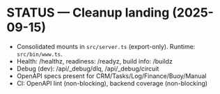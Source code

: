 # STATUS — Cleanup landing (2025-09-15)
- Consolidated mounts in `src/server.ts` (export-only). Runtime: `src/bin/www.ts`.
- Health: /healthz, readiness: /readyz, build info: /buildz
- Debug (dev): /api/_debug/dlq, /api/_debug/circuit
- OpenAPI specs present for CRM/Tasks/Log/Finance/Buoy/Manual
- CI: OpenAPI lint (non-blocking), backend coverage (non-blocking)
